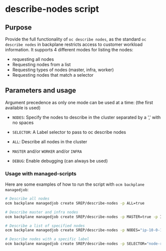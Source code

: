 # describe-nodes script

## Purpose

Provide the full functionality of `oc describe nodes`, as the standard `oc describe nodes` in backplane restricts access to customer workload information.
It supports 4 different modes for listing the nodes: 
* requesting all nodes
* Requesting nodes from a list
* Requesting types of nodes (master, infra, worker)
* Requesting nodes that match a selector

## Parameters and usage

Argument precedence as only one mode can be used at a time: (the first available is used)
* `NODES`: Specify the nodes to describe in the cluster separated by a ',' with no spaces
* `SELECTOR`: A Label selector to pass to oc describe nodes
* `ALL`: Describe all nodes in the cluster
* `MASTER` and/or `WORKER` and/or `INFRA`

* `DEBUG`: Enable debugging (can always be used)

### Usage with managed-scripts

Here are some examples of how to run the script with `ocm backplane managedjob`:

```bash
# Describe all nodes
ocm backplane managedjob create SREP/describe-nodes -p ALL=true

# Describe master and infra nodes
ocm backplane managedjob create SREP/describe-nodes -p MASTER=true -p INFRA=true

# Describe a list of specified nodes
ocm backplane managedjob create SREP/describe-nodes -p NODES="ip-10-0-137-48.us-east-2.compute.internal,ip-10-0-135-110.us-east-2.compute.internal" 

# Describe nodes with a specific label
ocm backplane managedjob create SREP/describe-nodes -p SELECTOR="node-role.kubernetes.io/infra"
```
